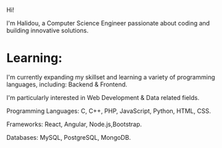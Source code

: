  Hi!
 
I'm Halidou, a Computer Science Engineer passionate about coding and building innovative solutions.

#  Learning: 
I'm currently expanding my skillset and learning a variety of programming languages, including:
Backend & Frontend.

I'm particularly interested in Web Development & Data related fields.

Programming Languages: C, C++, PHP, JavaScript, Python, HTML, CSS.

Frameworks: React, Angular, Node.js,Bootstrap.

Databases: MySQL, PostgreSQL, MongoDB.
 
